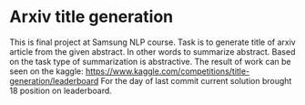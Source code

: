 # Arxiv title generation
This is final project at Samsung NLP course.
Task is to generate title of arxiv article from the given abstract. In other words to summarize abstract. Based on the task type of summarization is abstractive.
The result of work can be seen on the kaggle:
https://www.kaggle.com/competitions/title-generation/leaderboard
For the day of last commit current solution brought 18 position on leaderboard.
